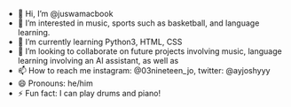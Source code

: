 - 👋 Hi, I’m @juswamacbook
- 👀 I’m interested in music, sports such as basketball, and language learning. 
- 🌱 I’m currently learning Python3, HTML, CSS
- 💞️ I’m looking to collaborate on future projects involving music, language learning involving an AI assistant, as well as 
- 📫 How to reach me instagram: @03nineteen_jo, twitter: @ayjoshyyy
- 😄 Pronouns: he/him
- ⚡ Fun fact: I can play drums and piano!

<!---
juswamacbook/juswamacbook is a ✨ special ✨ repository because its `README.md` (this file) appears on your GitHub profile.
You can click the Preview link to take a look at your changes.
--->
